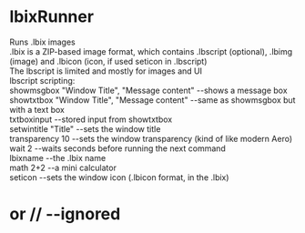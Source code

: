 # lbixRunner
Runs .lbix images <br>
.lbix is a ZIP-based image format, which contains .lbscript (optional), .lbimg (image) and .lbicon (icon, if used seticon in .lbscript) <br>
The lbscript is limited and mostly for images and UI <br>
lbscript scripting: <br>
showmsgbox "Window Title", "Message content" --shows a message box <br>
showtxtbox "Window Title", "Message content" --same as showmsgbox but with a text box <br>
txtboxinput --stored input from showtxtbox <br>
setwintitle "Title" --sets the window title <br>
transparency 10 --sets the window transparency (kind of like modern Aero) <br>
wait 2 --waits seconds before running the next command <br>
lbixname --the .lbix name <br>
math 2+2 --a mini calculator <br>
seticon --sets the window icon (.lbicon format, in the .lbix) <br>
# or // --ignored

